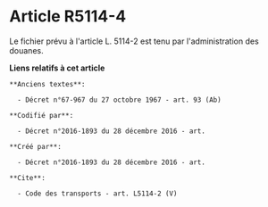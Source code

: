 # Article R5114-4

Le fichier prévu à l'article L. 5114-2 est tenu par l'administration des douanes.

**Liens relatifs à cet article**

	**Anciens textes**:

	  - Décret n°67-967 du 27 octobre 1967 - art. 93 (Ab)

	**Codifié par**:

	  - Décret n°2016-1893 du 28 décembre 2016 - art.

	**Créé par**:

	  - Décret n°2016-1893 du 28 décembre 2016 - art.

	**Cite**:

	  - Code des transports - art. L5114-2 (V)
